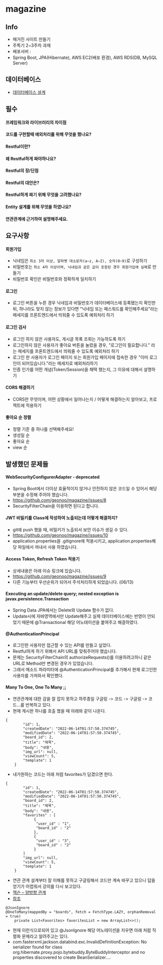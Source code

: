 # magazine
## Info
- 매거진 사이트 만들기
- 주특기 2~3주차 과제
- 배포서버 : 
- Spring Boot, JPA(Hibernate), AWS EC2(배포 환경), AWS RDS(DB, MySQL Server)


## 데이터베이스
- [데이터베이스 설계](https://github.com/geonoo/magazine/wiki/%EB%8D%B0%EC%9D%B4%ED%84%B0%EB%B2%A0%EC%9D%B4%EC%8A%A4-%EC%84%A4%EA%B3%84)


## 필수
#### 프레임워크와 라이브러리의 차이점
#### 코드를 구현할때 예외처리를 위해 무엇을 했나요?
#### Restful이란?
#### 왜 Restful하게 짜야하나요?
#### Restful의 장/단점
#### Restful의 대안은?
#### Restful하게 짜기 위해 무엇을 고려했나요?
#### Entity 설계를 위해 무엇을 하였나요?
#### 연관관계에 근거하여 설명해주세요.

## 요구사항
#### 회원가입
- 닉네임은 `최소 3자 이상, 알파벳 대소문자(a~z, A~Z), 숫자(0~9)`로 구성하기
- 비밀번호는 `최소 4자 이상이며, 닉네임과 같은 값이 포함된 경우 회원가입에 실패`로 만들기
- 비밀번호 확인은 비밀번호와 정확하게 일치하기

#### 로그인
- 로그인 버튼을 누른 경우 닉네임과 비밀번호가 데이터베이스에 등록됐는지 확인한 뒤, 하나라도 맞지 않는 정보가 있다면 "닉네임 또는 패스워드를 확인해주세요"라는 메세지를 프론트엔드에서 띄워줄 수 있도록 예외처리 하기

#### 로그인 검사
- 로그인 하지 않은 사용자도, 게시글 목록 조회는 가능하도록 하기
- 로그인하지 않은 사용자가 좋아요 버튼을 눌렀을 경우, "로그인이 필요합니다." 라는 메세지를 프론트엔드에서 띄워줄 수 있도록 예외처리 하기
- 로그인 한 사용자가 로그인 페이지 또는 회원가입 페이지에 접속한 경우 "이미 로그인이 되어있습니다."라는 메세지로 예외처리하기
- 인증 인가를 어떤 개념(Token/Session)을 채택 했는지, 그 이유에 대해서 설명하기

#### CORS 해결하기
- CORS란 무엇이며, 어떤 상황에서 일어나는지 / 어떻게 해결하는지 알아보고, 프로젝트에 적용하기

#### 좋아요 순 정렬
- 정렬 기준 중 하나를 선택해주세요!
- 생성일 순
- 좋아요 순
- view 순


## 발생했던 문제들
#### WebSecurityConfigurerAdapter - deprecated
- Spring Boot에서 더이상 효율적이지 않거나 안전하지 않은 코드일 수 있어서 해당 부분을 수정해 주어야 했습니다.
- https://github.com/geonoo/magazine/issues/8
- SecurityFilterChain을 이용하면 된다고 합니다.

#### JWT 비밀키를 Class에 작성하여 노출되는데 어떻게 해결하지?
- git에 push 했을 때, 비밀키가 노출되서 보안 이슈가 생길 수 있다.
- https://github.com/geonoo/magazine/issues/10
- application.properties을 .gitignore에 적용시키고, application.properties해당 파일에서 꺼내서 사용 하였습니다.

#### Access Token, Refresh Token 적용기
- 상세내용은 아래 이슈 링크에 있습니다.
- https://github.com/geonoo/magazine/issues/9
- 다른 기능부터 우선순위가 되어서 주석처리하게 되었습니다. (06/13)

#### Executing an update/delete query; nested exception is javax.persistence.Transaction
 - Spring Data JPA에서는 Delete와 Update 함수가 없다.
 - Update시에 자바영역에서만 Update해주고 실제 데이터베이스에는 반영이 안되었기 때문에 @Transactional 해당 어노테이션을 붙여주고 해결하였다.

#### @AuthenticationPrincipal
 - 로그인한 사용자만 접근할 수 있는 API를 만들고 싶었다.
 - Restful하게 하기 위해서 API URL를 맞춰주어야 했습니다.
 - 문제는 SecurityFilterChain의 authorizeRequests()를 이용하려고하니 같은 URL로 Method만 변경된 경우가 있었습니다.
 - 그래서 메소드 파라미터에 @AuthenticationPrincipal를 추가해서 현재 로그인한 사용자를 가져와서 확인헀다.


#### Many To One, One To Many ;;
- 연관관계에 대한 감을 잘 잡지 못하고 하루종일 구글링 -> 코드 -> 구글링 -> 코드...를 반복하고 있다.
- 현재 게시판 하나를 호출 했을 때 아래와 같이 나온다.
```
{
        "id": 1,
        "createdDate": "2022-06-14T01:57:50.374745",
        "modifiedDate": "2022-06-14T01:57:50.374745",
        "board_id": 2,
        "title": "제목",
        "body": "내용",
        "img_url": null,
        "viewCount": 5,
        "template": 1
    }
```
- 내가원하는 코드는 아래 처럼 favorites가 담겼으면 한다.
```
{
        "id": 1,
        "createdDate": "2022-06-14T01:57:50.374745",
        "modifiedDate": "2022-06-14T01:57:50.374745",
        "board_id": 2,
        "title": "제목",
        "body": "내용",
        "favorites" : [
             {
              "user_id" : "1",
              "board_id" : "2"
             },
             {
              "user_id" : "3",
              "board_id" : "2"
             }
        ]
        "img_url": null,
        "viewCount": 5,
        "template": 1
    }
```
- 연관 관계 설계부터 잘 이해를 못하고 구글링해서 코드만 계속 바꾸고 있으니 답을 얻기가 어렵워서 강의를 다시 보고있다.
- [잭슨 – 양방향 관계](https://www.baeldung.com/jackson-bidirectional-relationships-and-infinite-recursion)
- [참조](https://blog.devgenius.io/three-jackson-annotations-which-all-spring-boot-developers-should-know-1b6304dda19)
```
@JsonIgnore
@OneToMany(mappedBy = "boards", fetch = FetchType.LAZY, orphanRemoval = true)
    private List<Favorites> favoritesList = new ArrayList<>();
```
- 현재 이런식으로되어 있고 @JsonIgnore 해당 어노테이션을 지우면 아래 처럼 직렬화 문제라고 알려주고는 있다.
- com.fasterxml.jackson.databind.exc.InvalidDefinitionException: No serializer found for class org.hibernate.proxy.pojo.bytebuddy.ByteBuddyInterceptor and no properties discovered to create BeanSerializer....



